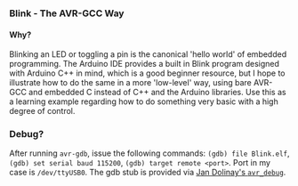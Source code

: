 ### Blink - The AVR-GCC Way ###

#### Why? ####

Blinking an LED or toggling a pin is the canonical 'hello world' of embedded programming.
The Arduino IDE provides a built in Blink program designed with Arduino C++ in mind, which is a good beginner resource, but I hope to illustrate how to do the same in a more 'low-level' way, using bare AVR-GCC and embedded C instead of C++ and the Arduino libraries.
Use this as a learning example regarding how to do something very basic with a high degree of control.

### Debug? ###

After running `avr-gdb`, issue the following commands: `(gdb) file Blink.elf`, `(gdb) set serial baud 115200`, `(gdb) target remote <port>`. Port in my case is `/dev/ttyUSB0`.
The gdb stub is provided via [Jan Dolinay's `avr_debug`](https://github.com/jdolinay/avr_debug).
